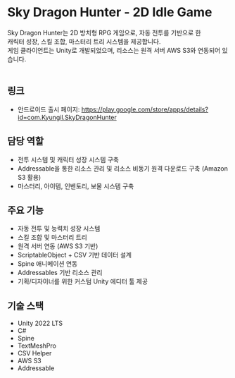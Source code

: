 # Sky Dragon Hunter - 2D Idle Game

Sky Dragon Hunter는 2D 방치형 RPG 게임으로, 자동 전투를 기반으로 한 <br>
캐릭터 성장, 스킬 조합, 마스터리 트리 시스템을 제공합니다.  <br>
게임 클라이언트는 Unity로 개발되었으며, 리소스는 원격 서버 AWS S3와 연동되어 있습니다.<br><br>

## 링크
- 안드로이드 출시 페이지: https://play.google.com/store/apps/details?id=com.Kyungil.SkyDragonHunter

## 담당 역할
- 전투 시스템 및 캐릭터 성장 시스템 구축
- Addressable을 통한 리소스 관리 및 리소스 비동기 원격 다운로드 구축 (Amazon S3 활용)
- 마스터리, 아이템, 인벤토리, 보물 시스템 구축

## 주요 기능

- 자동 전투 및 능력치 성장 시스템
- 스킬 조합 및 마스터리 트리
- 원격 서버 연동 (AWS S3 기반)
- ScriptableObject + CSV 기반 데이터 설계
- Spine 애니메이션 연동
- Addressables 기반 리소스 관리
- 기획/디자이너를 위한 커스텀 Unity 에디터 툴 제공

## 기술 스택

- Unity 2022 LTS
- C#
- Spine
- TextMeshPro
- CSV Helper
- AWS S3
- Addressable

